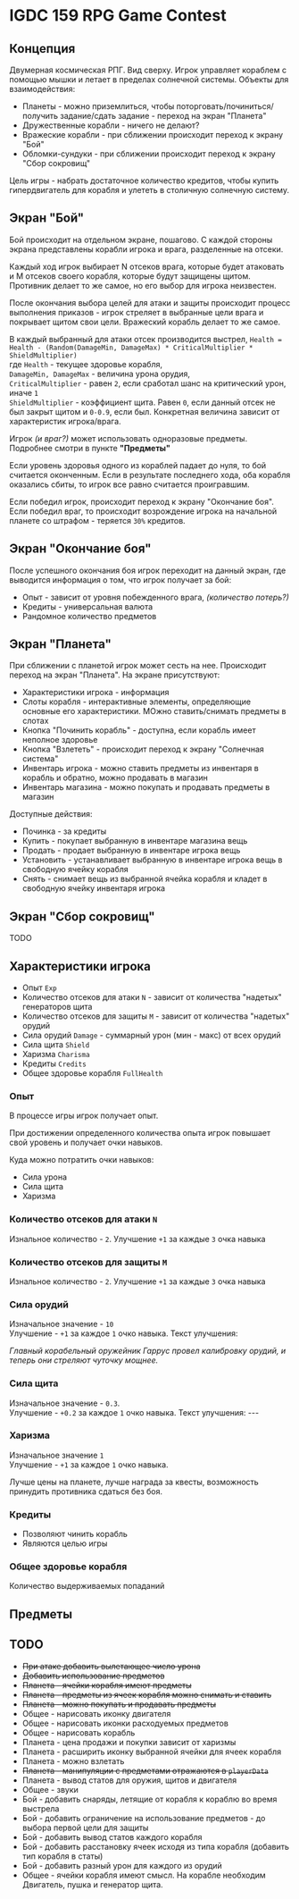 # IGDC 159 RPG Game Contest

## Концепция
Двумерная космическая РПГ. Вид сверху. Игрок управляет кораблем с помощью мышки и летает в пределах солнечной системы. Объекты для взаимодействия:
* Планеты - можно приземлиться, чтобы поторговать/починиться/получить задание/сдать задание - переход на экран "Планета"
* Дружественные корабли - ничего не делают?
* Вражеские корабли - при сближении происходит переход к экрану "Бой"
* Обломки-сундуки - при сближении происходит переход к экрану "Сбор сокровищ"

Цель игры - набрать достаточное количество кредитов, чтобы купить гипердвигатель для корабля и улететь в столичную солнечную систему.

## Экран "Бой"
Бой происходит на отдельном экране, пошагово. С каждой стороны экрана представлены корабли игрока и врага, разделенные на отсеки. 

Каждый ход игрок выбирает N отсеков врага, которые будет атаковать и M отсеков своего корабля, которые будут защищены щитом. Противник делает то же самое, но его выбор для игрока неизвестен.

После окончания выбора целей для атаки и защиты происходит процесс выполнения приказов - игрок стреляет в выбранные цели врага и покрывает щитом свои цели. Вражеский корабль делает то же самое.

В каждый выбранный для атаки отсек производится выстрел, 
`Health = Health - (Random(DamageMin, DamageMax) * CriticalMultiplier * ShieldMultiplier)`  
где `Health` - текущее здоровье корабля,   
`DamageMin, DamageMax` - величина урона орудия,   
`CriticalMultiplier` - равен `2`, если сработал шанс на критический урон, иначе `1`   
`ShieldMultiplier` - коэффициент щита. Равен `0`, если данный отсек не был закрыт щитом и `0-0.9`, если был. Конкретная величина зависит от характеристик игрока/врага.

Игрок *(и враг?)* может использовать одноразовые предметы. Подробнее смотри в пункте **"Предметы"**

Если уровень здоровья одного из кораблей падает до нуля, то бой считается оконченным. Если в результате последнего хода, оба корабля оказались сбиты, то игрок все равно считается проигравшим.

Если победил игрок, происходит переход к экрану "Окончание боя".  
Если победил враг, то происходит возрождение игрока на начальной планете со штрафом - теряется `30%` кредитов.

## Экран "Окончание боя"
После успешного окончания боя игрок переходит на данный экран, где выводится информация о том, что игрок получает за бой:
* Опыт - зависит от уровня побежденного врага, *(количество потерь?)*
* Кредиты - универсальная валюта
* Рандомное количество предметов

## Экран "Планета"
При сближении с планетой игрок может сесть на нее. Происходит переход на экран "Планета".
На экране присутствуют:
* Характеристики игрока - информация
* Слоты корабля - интерактивные элементы, определяющие основные его характеристики. МОжно ставить/снимать предметы в слотах
* Кнопка "Починить корабль" - доступна, если корабль имеет неполное здоровье
* Кнопка "Взлететь" - происходит переход к экрану "Солнечная система"
* Инвентарь игрока - можно ставить предметы из инвентаря в корабль и обратно, можно продавать в магазин
* Инвентарь магазина - можно покупать и продавать предметы в магазин

Доступные действия:
* Починка - за кредиты
* Купить - покупает выбранную в инвентаре магазина вещь
* Продать - продает выбранную в инвентаре игрока вещь
* Установить - устанавливает выбранную в инвентаре игрока вещь в свободную ячейку корабля
* Снять - снимает вещь из выбранной ячейка корабля и кладет в свободную ячейку инвентаря игрока

## Экран "Сбор сокровищ"
TODO

## Характеристики игрока
* Опыт `Exp`
* Количество отсеков для атаки `N` - зависит от количества "надетых" генераторов щита
* Количество отсеков для защиты `M` - зависит от количества "надетых" орудий
* Сила орудий `Damage` - суммарный урон (мин - макс) от всех орудий
* Сила щита `Shield`
* Харизма `Charisma`
* Кредиты `Credits`
* Общее здоровье корабля `FullHealth`

### Опыт
В процессе игры игрок получает опыт.

При достижении определенного количества опыта игрок повышает свой уровень и получает очки навыков.

Куда можно потратить очки навыков:
* Сила урона
* Сила щита
* Харизма

### Количество отсеков для атаки `N`
Изнальное количество - `2`.
Улучшение `+1` за каждые `3` очка навыка

### Количество отсеков для защиты `M`
Изнальное количество - `2`.
Улучшение `+1` за каждые `3` очка навыка

### Сила орудий
Изначальное значение - `10`   
Улучшение - `+1` за каждое `1` очко навыка. Текст улучшения: 

*Главный корабельный оружейник Гаррус провел калибровку орудий, и теперь они стреляют чуточку мощнее.*

### Сила щита
Изначальное значение - `0.3`.  
Улучшение - `+0.2` за каждое `1` очко навыка. Текст улучшения: ---

### Харизма
Изначальное значение `1`  
Улучшение - `+1` за каждое `1` очко навыка.

Лучше цены на планете, лучше награда за квесты, возможность принудить противника сдаться без боя.

### Кредиты

* Позволяют чинить корабль
* Являются целью игры

### Общее здоровье корабля
Количество выдерживаемых попаданий

## Предметы

## TODO
* ~~При атаке добавить вылетающее число урона~~
* ~~Добавить использование предметов~~
* ~~Планета - ячейки корабля имеют предметы~~
* ~~Планета - предметы из ячеек корабля можно снимать и ставить~~
* ~~Планета - можно покупать и продавать предметы~~
* Общее - нарисовать иконку двигателя
* Общее - нарисовать иконки расходуемых предметов
* Общее - нарисовать корабль
* Планета - цена продажи и покупки зависит от харизмы
* Планета - расширить иконку выбранной ячейки для ячеек корабля
* Планета - можно взлетать
* ~~Планета - манипуляции с предметами отражаются в `playerData`~~
* Планета - вывод статов для оружия, щитов и двигателя
* Общее - звуки
* Бой - добавить снаряды, летящие от корабля к кораблю во время выстрела
* Бой - добавить ограничение на использование предметов - до выбора первой цели для защиты
* Бой - добавить вывод статов каждого корабля
* Бой - добавить расстановку ячеек исходя из типа корабля (добавить тип корабля в статы)
* Бой - добавить разный урон для каждого из орудий
* Общее - ячейки корабля имеют смысл. На корабле необходим Двигатель, пушка и генератор щита.
